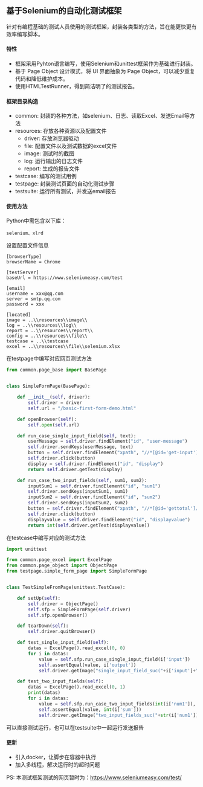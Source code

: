 ## 基于Selenium的自动化测试框架
针对有编程基础的测试人员使用的测试框架，封装各类型的方法，旨在能更快更有效率编写脚本。

#### 特性    
* 框架采用Pyhton语言编写，使用Selenium和unittest框架作为基础进行封装。
* 基于 Page Object 设计模式，将 UI 界面抽象为 Page Object，可以减少重复代码和降低维护成本。
* 使用HTMLTestRunner，得到简洁明了的测试报告。

#### 框架目录构造
* common: 封装的各种方法，如selenium、日志、读取Excel、发送Email等方法
* resources: 存放各种资源以及配置文件
    * driver: 存放浏览器驱动
    * file: 配置文件以及测试数据的excel文件
    * image: 测试时的截图
    * log: 运行输出的日志文件
    * report: 生成的报告文件
* testcase: 编写的测试用例
* testpage: 封装测试页面的自动化测试步骤
* testsuite: 运行所有测试，并发送email报告

#### 使用方法
Python中需包含以下库：
```
selenium、xlrd
```
设置配置文件信息
```
[browserType]
browserName = Chrome

[testServer]
baseUrl = https://www.seleniumeasy.com/test

[email]
username = xxx@qq.com
server = smtp.qq.com
password = xxx

[located]
image = ..\\resources\\image\\
log = ..\\resources\\log\\
report = ..\\resources\\report\\
config = ..\\resources\\file\\
testcase = ..\\testcase
excel = ..\\resources\\file\\selenium.xlsx
```
在testpage中编写对应网页测试方法
```python
from common.page_base import BasePage


class SimpleFormPage(BasePage):

    def __init__(self, driver):
        self.driver = driver
        self.url = "/basic-first-form-demo.html"

    def openBrowser(self):
        self.open(self.url)

    def run_case_single_input_field(self, text):
        userMessage = self.driver.findElement("id", "user-message")
        self.driver.sendKeys(userMessage, text)
        button = self.driver.findElement("xpath", "//*[@id='get-input']/button")
        self.driver.click(button)
        display = self.driver.findElement("id", "display")
        return self.driver.getText(display)

    def run_case_two_input_fields(self, sum1, sum2):
        inputSum1 = self.driver.findElement("id", "sum1")
        self.driver.sendKeys(inputSum1, sum1)
        inputSum2 = self.driver.findElement("id", "sum2")
        self.driver.sendKeys(inputSum2, sum2)
        button = self.driver.findElement("xpath", "//*[@id='gettotal']/button")
        self.driver.click(button)
        displayvalue = self.driver.findElement("id", "displayvalue")
        return int(self.driver.getText(displayvalue))
```
在testcase中编写对应的测试方法
```python
import unittest

from common.page_excel import ExcelPage
from common.page_object import ObjectPage
from testpage.simple_form_page import SimpleFormPage


class TestSimpleFromPage(unittest.TestCase):

    def setUp(self):
        self.driver = ObjectPage()
        self.sfp = SimpleFormPage(self.driver)
        self.sfp.openBrowser()

    def tearDown(self):
        self.driver.quitBrowser()

    def test_single_input_field(self):
        datas = ExcelPage().read_excel(0, 0)
        for i in datas:
            value = self.sfp.run_case_single_input_field(i['input'])
            self.assertEqual(value, i['output'])
            self.driver.getImage("single_input_field_suc("+i['input']+")")

    def test_two_input_fields(self):
        datas = ExcelPage().read_excel(0, 1)
        print(datas)
        for i in datas:
            value = self.sfp.run_case_two_input_fields(int(i['num1']), int(i['num2']))
            self.assertEqual(value, int(i['sum']))
            self.driver.getImage("two_input_fields_suc("+str(i['num1'])+"+"+str(i['num2'])+"+"+str(i['sum'])+")")
```
可以直接测试运行，也可以在testsuite中一起运行发送报告

#### 更新
* 引入docker，让脚步在容器中执行
* 加入多线程，解决运行时的超时问题

PS: 本测试框架测试的网页暂时为：https://www.seleniumeasy.com/test/

